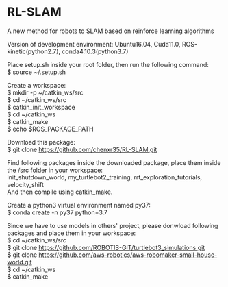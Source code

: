 # RL-SLAM
A new method for robots to SLAM based on reinforce learning algorithms

Version of development environment: Ubuntu16.04, Cuda11.0, ROS-kinetic(python2.7), conda4.10.3(python3.7)

Place setup.sh inside your root folder, then run the following command:  
$ source ~/.setup.sh

Create a workspace:  
$ mkdir -p ~/catkin_ws/src  
$ cd ~/catkin_ws/src  
$ catkin_init_workspace  
$ cd ~/catkin_ws  
$ catkin_make     
$ echo $ROS_PACKAGE_PATH  

Download this package:  
$ git clone https://github.com/chenxr35/RL-SLAM.git

Find following packages inside the downloaded package, place them inside the /src folder in your workspace:  
init_shutdown_world, my_turtlebot2_training, rrt_exploration_tutorials, velocity_shift  
And then compile using catkin_make.  

Create a python3 virtual environment named py37:  
$ conda create -n py37 python=3.7

Since we have to use models in others' project, please donwload following packages and place them in your workspace:  
$ cd ~/catkin_ws/src  
$ git clone https://github.com/ROBOTIS-GIT/turtlebot3_simulations.git  
$ git clone https://github.com/aws-robotics/aws-robomaker-small-house-world.git  
$ cd ~/catkin_ws  
$ catkin_make
